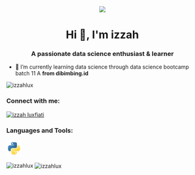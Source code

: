 <div id="header" align="center">
  <img src="https://media.giphy.com/media/YnS7j9pwnECXLMrI4t/giphy.gif" width="300"/>
</div>
<h1 align="center">Hi 👋, I'm izzah</h1>
<h3 align="center">A passionate data science enthusiast & learner</h3>

- 🌱 I’m currently learning data science through data science bootcamp batch 11 A **from dibimbing.id**


<p align="left"> <img src="https://komarev.com/ghpvc/?username=izzahlux&label=Profile%20views&color=0e75b6&style=flat" alt="izzahlux" /> </p>
<h3 align="left">Connect with me:</h3>
<p align="left">
<a href="https://linkedin.com/in/izzah luxfiati" target="blank"><img align="center" src="https://raw.githubusercontent.com/rahuldkjain/github-profile-readme-generator/master/src/images/icons/Social/linked-in-alt.svg" alt="izzah luxfiati" height="30" width="40" /></a>
</p>

<h3 align="left">Languages and Tools:</h3>
<p align="left"> <a href="https://www.python.org" target="_blank" rel="noreferrer"> <img src="https://raw.githubusercontent.com/devicons/devicon/master/icons/python/python-original.svg" alt="python" width="40" height="40"/> </a> </p>

<p><img align="left" src="https://github-readme-stats.vercel.app/api/top-langs?username=izzahlux&show_icons=true&locale=en&layout=compact" alt="izzahlux" /></p>

<p>&nbsp;<img align="center" src="https://github-readme-stats.vercel.app/api?username=izzahlux&show_icons=true&locale=en" alt="izzahlux" /></p>
